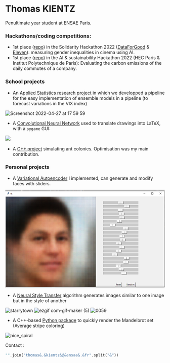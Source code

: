 # Thomas KIENTZ

Penultimate year student at ENSAE Paris.

### Hackathons/coding competitions:
- 1st place ([repo](https://github.com/vdelale/Hackathon-ENSAE-2022)) in the Solidarity Hackathon 2022 ([DataForGood](https://dataforgood.fr) & [Eleven](https://eleven-strategy.com)): measuring gender inequalities in cinema using AI.
- 1st place ([repo](https://github.com/KnSCode/hackathion-hi-paris)) in the AI & sustainability Hackathon 2022 (HEC Paris & Institut Polytechnique de Paris): Evaluating the carbon emissions of the daily commutes of a company.

### School projects


- An [Applied Statistics research project](https://github.com/g0bel1n/TinyAutoML) in which we developped a pipeline for the easy implementation of ensemble models in a pipeline (to forecast variations in the VIX index)
<img width="885" alt="Screenshot 2022-04-27 at 17 59 59" src="https://user-images.githubusercontent.com/60552083/165638298-7f5df03e-781d-4884-ab46-06702be6a2fe.png">

- A [Convolutional Neural Network](https://github.com/thomktz/Projet-1A) used to translate drawings into LaTeX, with a `pygame` GUI: 

![](https://user-images.githubusercontent.com/60552083/119516823-5c2ad180-bd77-11eb-9172-6e9a1bd23307.gif)

- A [C++ project](https://github.com/g0bel1n/Avengers_AntGame) simulating ant colonies. Optimisation was my main contribution.

### Personal projects



- A [Variational Autoencoder](https://github.com/thomktz/VAE) I implemented, can generate and modify faces with sliders.

![](https://github.com/thomktz/VAE/blob/main/sliders_random.PNG)



- A [Neural Style Transfer](https://github.com/thomktz/style-transfer) algorithm generates images similar to one image but in the style of another

![starrytown](https://user-images.githubusercontent.com/60552083/122601543-bc105180-d071-11eb-9824-6e2f751ec5b9.png)
![ezgif com-gif-maker (5)](https://user-images.githubusercontent.com/60552083/122601550-bdda1500-d071-11eb-9c82-088890d407c3.gif)
![0059](https://user-images.githubusercontent.com/60552083/122601560-c4688c80-d071-11eb-9c16-cd3077381323.png)

- A C++-based [Python package](https://github.com/thomktz/Cpp-Mandelbrot) to quickly render the Mandelbrot set (Average stripe coloring)

![nice_spiral](https://user-images.githubusercontent.com/60552083/142727807-2a692466-94f0-4b03-a1aa-7f84cca7d318.jpeg)



Contact : 
```python
"".join("thomas&.&kientz&@&ensae&.&fr".split("&"))
```
